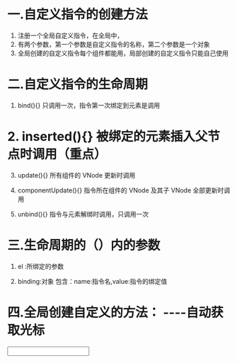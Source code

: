 # 一.自定义指令的创建方法
1. 注册一个全局自定义指令，在全局中，
2. 有两个参数，第一个参数是自定义指令的名称，第二个参数是一个对象
3. 全局创建的自定义指令每个组件都能用，局部创建的自定义指令只能自己使用


# 二.自定义指令的生命周期
 
1. bind(){}       只调用一次，指令第一次绑定到元素是调用

# 2. inserted(){}   被绑定的元素插入父节点时调用（重点）

3. update(){}     所有组件的 VNode 更新时调用

4. componentUpdate(){}  指令所在组件的 VNode 及其子  VNode 全部更新时调用

5. unbind(){}    指令与元素解绑时调用，只调用一次


# 三.生命周期的（）内的参数

1. el :所绑定的参数

2. binding:对象  包含：name:指令名,value:指令的绑定值


# 四.全局创建自定义的方法：   ----自动获取光标
<body>
  <div id="app">
    <input type="text" v-focus>
  </div>
</body>
<script src="https://cdn.jsdelivr.net/npm/vue@2/dist/vue.js"></script>
<script>
  Vue.directive('focus', {    //directive全局自定义指令的方法
    inserted(el) {       //自定义的生命周期
      el.focus()  //自动获取光标
    }
  })
  new Vue({
    el: "#app",
    data: {
    },
  })
</script>
</html>

